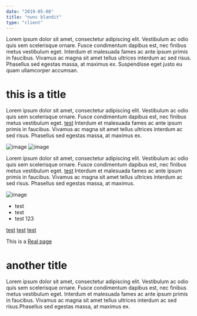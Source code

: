 ```yaml
---
date: "2019-05-08"
title: "nunc blandit"
type: "client"
---
```


Lorem ipsum dolor sit amet, consectetur adipiscing elit. Vestibulum ac odio quis sem scelerisque ornare. Fusce condimentum dapibus est, nec finibus metus vestibulum eget. Interdum et malesuada fames ac ante ipsum primis in faucibus. Vivamus ac magna sit amet tellus ultrices interdum ac sed risus. Phasellus sed egestas massa, at maximus ex. Suspendisse eget justo eu quam ullamcorper accumsan. 

# this is a title

Lorem ipsum dolor sit amet, consectetur adipiscing elit. Vestibulum ac odio quis sem scelerisque ornare. Fusce condimentum dapibus est, nec finibus metus vestibulum eget. [test](#) Interdum et malesuada fames ac ante ipsum primis in faucibus. Vivamus ac magna sit amet tellus ultrices interdum ac sed risus. Phasellus sed egestas massa, at maximus ex.

![image](computers.jpg)
![image](computers.jpg)

Lorem ipsum dolor sit amet, consectetur adipiscing elit. Vestibulum ac odio quis sem scelerisque ornare. Fusce condimentum dapibus est, nec finibus metus vestibulum eget. [test](#) Interdum et malesuada fames ac ante ipsum primis in faucibus. Vivamus ac magna sit amet tellus ultrices interdum ac sed risus. Phasellus sed egestas massa, at maximus.

![image](computers.jpg)

- test
- test
- test 123

[test](#hello)
[test](#)
[test](#)

This is a [Real page](https://google.com)


# another title

Lorem ipsum dolor sit amet, consectetur adipiscing elit. Vestibulum ac odio quis sem scelerisque ornare. Fusce condimentum dapibus est, nec finibus metus vestibulum eget. Interdum et malesuada fames ac ante ipsum primis in faucibus. Vivamus ac magna sit amet tellus ultrices interdum ac sed risus.Phasellus sed egestas massa, at maximus ex.